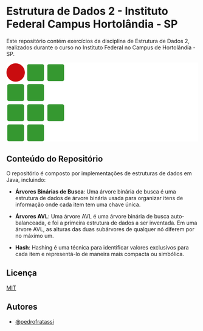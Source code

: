 
# Estrutura de Dados 2 - Instituto Federal Campus Hortolândia - SP

Este repositório contém exercícios da disciplina de Estrutura de Dados 2, realizados durante o curso no Instituto Federal no Campus de Hortolândia - SP.

<p align="center">
    <img src="https://github.com/pedrofratassi/portifolio/blob/main/imagem/logo_IF_branca.png?raw=true" />
</p>

## Conteúdo do Repositório

O repositório é composto por implementações de estruturas de dados em Java, incluindo:

- **Árvores Binárias de Busca**: Uma árvore binária de busca é uma estrutura de dados de árvore binária usada para organizar itens de informação onde cada item tem uma chave única.

- **Árvores AVL**: Uma árvore AVL é uma árvore binária de busca auto-balanceada, e foi a primeira estrutura de dados a ser inventada. Em uma árvore AVL, as alturas das duas subárvores de qualquer nó diferem por no máximo um.

- **Hash**: Hashing é uma técnica para identificar valores exclusivos para cada item e representá-lo de maneira mais compacta ou simbólica.
## Licença

[MIT](https://choosealicense.com/licenses/mit/)


## Autores

- [@pedrofratassi](https://github.com/pedrofratassi)

